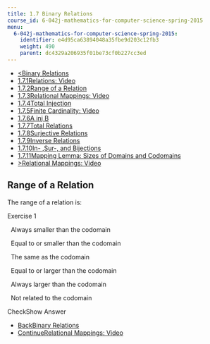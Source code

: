 ```yaml
---
title: 1.7 Binary Relations
course_id: 6-042j-mathematics-for-computer-science-spring-2015
menu:
  6-042j-mathematics-for-computer-science-spring-2015:
    identifier: e4d95ca63894048a35fbe9d203c12fb3
    weight: 490
    parent: dc4329a206935f01be73cf0b227cc3ed
---
```

*   [<Binary Relations](/courses/electrical-engineering-and-computer-science/6-042j-mathematics-for-computer-science-spring-2015/proofs/tp3-3)
*   [1.7.1Relations: Video](/courses/electrical-engineering-and-computer-science/6-042j-mathematics-for-computer-science-spring-2015/proofs/tp3-3)
*   [1.7.2Range of a Relation](/courses/electrical-engineering-and-computer-science/6-042j-mathematics-for-computer-science-spring-2015/proofs/tp3-3/vertical-70020f5936fa)
*   [1.7.3Relational Mappings: Video](/courses/electrical-engineering-and-computer-science/6-042j-mathematics-for-computer-science-spring-2015/proofs/tp3-3/vertical-360a6e85d0f4)
*   [1.7.4Total Injection](/courses/electrical-engineering-and-computer-science/6-042j-mathematics-for-computer-science-spring-2015/proofs/tp3-3/vertical-5c792a4ae3f8)
*   [1.7.5Finite Cardinality: Video](/courses/electrical-engineering-and-computer-science/6-042j-mathematics-for-computer-science-spring-2015/proofs/tp3-3/vertical-aecd80da5c9a)
*   [1.7.6A inj B](/courses/electrical-engineering-and-computer-science/6-042j-mathematics-for-computer-science-spring-2015/proofs/tp3-3/vertical-faefc8383410)
*   [1.7.7Total Relations](/courses/electrical-engineering-and-computer-science/6-042j-mathematics-for-computer-science-spring-2015/proofs/tp3-3/vertical-62aa874eafae)
*   [1.7.8Surjective Relations](/courses/electrical-engineering-and-computer-science/6-042j-mathematics-for-computer-science-spring-2015/proofs/tp3-3/vertical-73dfbcd9adb9)
*   [1.7.9Inverse Relations](/courses/electrical-engineering-and-computer-science/6-042j-mathematics-for-computer-science-spring-2015/proofs/tp3-3/vertical-b100bd3fedc5)
*   [1.7.10In- ,Sur-, and Bijections](/courses/electrical-engineering-and-computer-science/6-042j-mathematics-for-computer-science-spring-2015/proofs/tp3-3/vertical-e3a6326108c6)
*   [1.7.11Mapping Lemma: Sizes of Domains and Codomains](/courses/electrical-engineering-and-computer-science/6-042j-mathematics-for-computer-science-spring-2015/proofs/tp3-3/vertical-7d9a2d67e3b9)
*   [\>Relational Mappings: Video](/courses/electrical-engineering-and-computer-science/6-042j-mathematics-for-computer-science-spring-2015/proofs/tp3-3/vertical-360a6e85d0f4)

Range of a Relation
-------------------

  

The range of a relation is:

Exercise 1

&nbsp; Always smaller than the codomain &nbsp;

&nbsp; Equal to or smaller than the codomain &nbsp;

&nbsp; The same as the codomain &nbsp;

&nbsp; Equal to or larger than the codomain &nbsp;

&nbsp; Always larger than the codomain &nbsp;

&nbsp; Not related to the codomain &nbsp;

CheckShow Answer

*   [BackBinary Relations](/courses/electrical-engineering-and-computer-science/6-042j-mathematics-for-computer-science-spring-2015/proofs/tp3-3)
*   [ContinueRelational Mappings: Video](/courses/electrical-engineering-and-computer-science/6-042j-mathematics-for-computer-science-spring-2015/proofs/tp3-3/vertical-360a6e85d0f4)